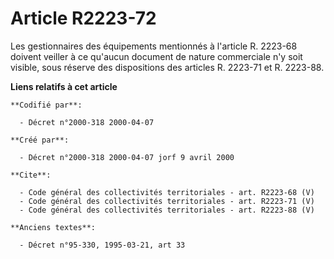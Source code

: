 # Article R2223-72

Les gestionnaires des équipements mentionnés à l'article R. 2223-68 doivent veiller à ce qu'aucun document de nature
commerciale n'y soit visible, sous réserve des dispositions des articles R. 2223-71 et R. 2223-88.

**Liens relatifs à cet article**

	**Codifié par**:

	  - Décret n°2000-318 2000-04-07

	**Créé par**:

	  - Décret n°2000-318 2000-04-07 jorf 9 avril 2000

	**Cite**:

	  - Code général des collectivités territoriales - art. R2223-68 (V)
	  - Code général des collectivités territoriales - art. R2223-71 (V)
	  - Code général des collectivités territoriales - art. R2223-88 (V)

	**Anciens textes**:

	  - Décret n°95-330, 1995-03-21, art 33
